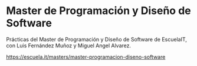 # Master de Programación y Diseño de Software

Prácticas del Master de Programación y Diseño de Software de EscuelaIT, con Luis Fernández Muñoz y Miguel Angel Alvarez.

https://escuela.it/masters/master-programacion-diseno-software
